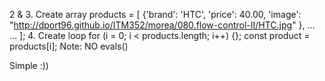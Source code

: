 2 & 3. Create array
    products = [
        {'brand': 'HTC', 'price': 40.00, 'image': "http://dport96.github.io/ITM352/morea/080.flow-control-II/HTC.jpg" },
        ...
        ...
    ];
4. Create loop
    for (i = 0; i < products.length; i++) {};
    const product = products[i];
    Note: NO evals()

Simple :))
